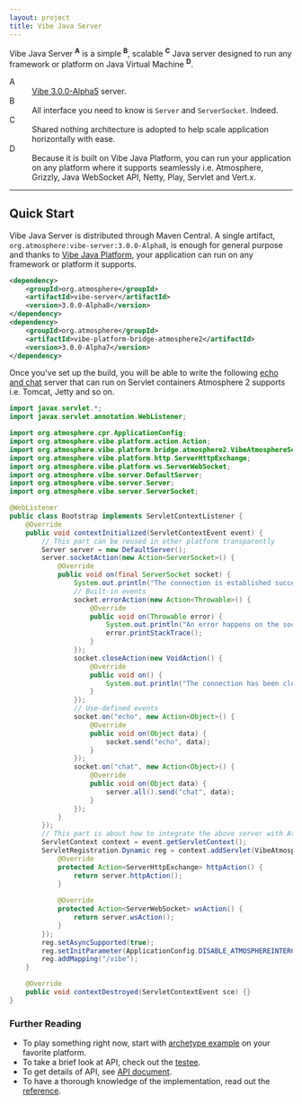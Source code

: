 ```yaml
---
layout: project
title: Vibe Java Server
---
```


Vibe Java Server <sup><strong>A</strong></sup> is a simple <sup><strong>B</strong></sup>, scalable <sup><strong>C</strong></sup> Java server designed to run any framework or platform on Java Virtual Machine <sup><strong>D</strong></sup>.

<dl>
    <dt>A</dt>
    <dd><a href="/projects/vibe-protocol/3.0.0-Alpha5">Vibe 3.0.0-Alpha5</a> server.</dd>
    <dt>B</dt>
    <dd>All interface you need to know is <code>Server</code> and <code>ServerSocket</code>. Indeed.</dd>
    <dt>C</dt>
    <dd>Shared nothing architecture is adopted to help scale application horizontally with ease.</dd>
    <dt>D</dt>
    <dd>Because it is built on Vibe Java Platform, you can run your application on any platform where it supports seamlessly i.e. Atmosphere, Grizzly, Java WebSocket API, Netty, Play, Servlet and Vert.x.</dd>
</dl> 

---

## Quick Start
Vibe Java Server is distributed through Maven Central. A single artifact, <code>org.atmosphere:vibe-server:3.0.0-Alpha8</code>, is enough for general purpose and thanks to [Vibe Java Platform](/projects/vibe-java-platform/), your application can run on any framework or platform it supports.

```xml
<dependency>
    <groupId>org.atmosphere</groupId>
    <artifactId>vibe-server</artifactId>
    <version>3.0.0-Alpha8</version>
</dependency>
<dependency>
    <groupId>org.atmosphere</groupId>
    <artifactId>vibe-platform-bridge-atmosphere2</artifactId>
    <version>3.0.0-Alpha7</version>
</dependency>
```

Once you've set up the build, you will be able to write the following [echo and chat](/projects/vibe-protocol/3.0.0-Alpha5/api/#module--vibe-protocol-) server that can run on Servlet containers Atmosphere 2 supports i.e. Tomcat, Jetty and so on.

```java
import javax.servlet.*;
import javax.servlet.annotation.WebListener;

import org.atmosphere.cpr.ApplicationConfig;
import org.atmosphere.vibe.platform.action.Action;
import org.atmosphere.vibe.platform.bridge.atmosphere2.VibeAtmosphereServlet;
import org.atmosphere.vibe.platform.http.ServerHttpExchange;
import org.atmosphere.vibe.platform.ws.ServerWebSocket;
import org.atmosphere.vibe.server.DefaultServer;
import org.atmosphere.vibe.server.Server;
import org.atmosphere.vibe.server.ServerSocket;

@WebListener
public class Bootstrap implements ServletContextListener {
    @Override
    public void contextInitialized(ServletContextEvent event) {
        // This part can be reused in other platform transparently
        Server server = new DefaultServer();
        server.socketAction(new Action<ServerSocket>() {
            @Override
            public void on(final ServerSocket socket) {
                System.out.println("The connection is established successfully and communication is possible");
                // Built-in events
                socket.errorAction(new Action<Throwable>() {
                    @Override
                    public void on(Throwable error) {
                        System.out.println("An error happens on the socket");
                        error.printStackTrace();
                    }
                });
                socket.closeAction(new VoidAction() {
                    @Override
                    public void on() {
                        System.out.println("The connection has been closed or has been regarded as closed");
                    }
                });
                // Use-defined events
                socket.on("echo", new Action<Object>() {
                    @Override
                    public void on(Object data) {
                        socket.send("echo", data);
                    }
                });
                socket.on("chat", new Action<Object>() {
                    @Override
                    public void on(Object data) {
                        server.all().send("chat", data);
                    }
                });
            }
        });
        // This part is about how to integrate the above server with Atmosphere
        ServletContext context = event.getServletContext();
        ServletRegistration.Dynamic reg = context.addServlet(VibeAtmosphereServlet.class.getName(), new VibeAtmosphereServlet() {
            @Override
            protected Action<ServerHttpExchange> httpAction() {
                return server.httpAction();
            }
            
            @Override
            protected Action<ServerWebSocket> wsAction() {
                return server.wsAction();
            }
        });
        reg.setAsyncSupported(true);
        reg.setInitParameter(ApplicationConfig.DISABLE_ATMOSPHEREINTERCEPTOR, Boolean.TRUE.toString());
        reg.addMapping("/vibe");
    }

    @Override
    public void contextDestroyed(ServletContextEvent sce) {}
}
```

### Further Reading

* To play something right now, start with [archetype example](https://github.com/vibe-project/vibe-examples/tree/master/archetype/vibe-java-server) on your favorite platform.
* To take a brief look at API, check out the [testee](https://github.com/vibe-project/vibe-java-server/blob/v3.0.0-Alpha8/server/src/test/java/org/atmosphere/vibe/server/ProtocolTest.java#L47-L101).
* To get details of API, see [API document](/projects/vibe-java-server/3.0.0-Alpha8/apidocs/).
* To have a thorough knowledge of the implementation, read out the [reference](/projects/vibe-java-server/3.0.0-Alpha8/reference/).